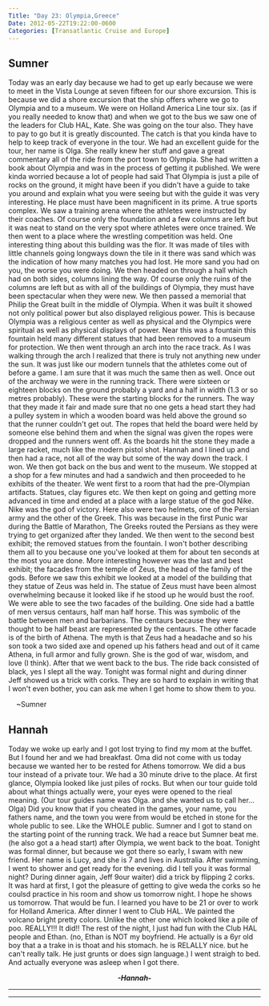 ```yaml
---
Title: "Day 23: Olympia,Greece"
Date: 2012-05-22T19:22:00-0600
Categories: [Transatlantic Cruise and Europe]
---
```


## Sumner

Today was an early day because we had to get up early because we were to
meet in the Vista Lounge at seven fifteen for our shore excursion. This
is because we did a shore excursion that the ship offers where we go to
Olympia and to a museum. We were on Holland America Line tour six. (as
if you really needed to know that) and when we got to the bus we saw one
of the leaders for Club HAL, Kate. She was going on the tour also. They
have to pay to go but it is greatly discounted. The catch is that you
kinda have to help to keep track of everyone in the tour. We had an
excellent guide for the tour, her name is Olga. She really knew her
stuff and gave a great commentary all of the ride from the port town to
Olympia. She had written a book about Olympia and was in the process of
getting it published. We were kinda worried because a lot of people had
said That Olympia is just a pile of rocks on the ground, it might have
been if you didn't have a guide to take you around and explain what you
were seeing but with the guide it was very interesting. He place must
have been magnificent in its prime. A true sports complex. We saw a
training arena where the athletes were instructed by their coaches. Of
course only the foundation and a few columns are left but it was neat to
stand on the very spot where athletes were once trained. We then went to
a place where the wrestling competition was held. One interesting thing
about this building was the flor. It was made of tiles with little
channels going longways down the tile in it there was sand which was the
indication of how many matches you had lost. He more sand you had on
you, the worse you were doing. We then headed on through a hall which
had on both sides, columns lining the way. Of course only the ruins of
the columns are left but as with all of the buildings of Olympia, they
must have been spectacular when they were new. We then passed a memorial
that Philip the Great built in the middle of Olympia. When it was built
it showed not only political power but also displayed religious power.
This is because Olympia was a religious center as well as physical and
the Olympics were spiritual as well as physical displays of power. Near
this was a fountain this fountain held many different statues that had
been removed to a museum for protection. We then went through an arch
into the race track. As I was walking through the arch I realized that
there is truly not anything new under the sun. It was just like our
modern tunnels that the athletes come out of before a game. I am sure
that it was much the same then as well. Once out of the archway we were
in the running track. There were sixteen or eighteen blocks on the
ground probably a yard and a half in width (1.3 or so metres probably).
These were the starting blocks for the runners. The way that they made
it fair and made sure that no one gets a head start they had a pulley
system in which a wooden board was held above the ground so that the
runner couldn't get out. The ropes that held the board were held by
someone else behind them and when the signal was given the ropes were
dropped and the runners went off. As the boards hit the stone they made
a large racket, much like the modern pistol shot. Hannah and I lined up
and then had a race, not all of the way but some of the way down the
track. I won. We then got back on the bus and went to the museum. We
stopped at a shop for a few minutes and had a sandwich and then
proceeded to he exhibits of the theater. We went first to a room that
had the pre-Olympian artifacts. Statues, clay figures etc. We then kept
on going and getting more advanced in time and ended at a place with a
large statue of the god Nike. Nike was the god of victory. Here also
were two helmets, one of the Persian army and the other of the Greek.
This was because in the first Punic war during the Battle of Marathon,
The Greeks routed the Persians as they were trying to get organized
after they landed. We then went to the second best exhibit; the removed
statues from the fountain. I won't bother describing them all to you
because one you've looked at them for about ten seconds at the most you
are done. More interesting however was the last and best exhibit; the
facades from the temple of Zeus, the head of the family of the gods.
Before we saw this exhibit we looked at a model of the building that
they statue of Zeus was held in. The statue of Zeus must have been
almost overwhelming because it looked like if he stood up he would bust
the roof. We were able to see the two facades of the building. One side
had a battle of men versus centaurs, half man half horse. This was
symbolic of the battle between men and barbarians. The centaurs because
they were thought to be half beast are represented by the centaurs. The
other facade is of the birth of Athena. The myth is that Zeus had a
headache and so his son took a two sided axe and opened up his fathers
head and out of it came Athena, in full armor and fully grown. She is
the god of war, wisdom, and love (I think). After that we went back to
the bus. The ride back consisted of black, yes I slept all the way.
Tonight was formal night and during dinner Jeff showed us a trick with
corks. They are so hard to explain in writing that I won't even bother,
you can ask me when I get home to show them to you.

    \~Sumner

## Hannah

Today we woke up early and I got lost trying to find my mom at the
buffet. But I found her and we had breakfast. Oma did not come with us
today because we wanted her to be rested for Athens tomorrow. We did a
bus tour instead of a private tour. We had a 30 minute drive to the
place. At first glance, Olympia looked like just piles of rocks. But
when our tour guide told about what things actually were, your eyes were
opened to the rieal meaning. (Our tour guides name was Olga. and she
wanted us to call her... Olga) Did you know that if you cheated in the
games, your name, you fathers name, and the town you were from would be
etched in stone for the whole public to see. Like the WHOLE public.
Sumner and I got to stand on the starting point of the running track. We
had a reace but Sumner beat me. (he also got a a head start) after
Olympia, we went back to the boat. Tonight was formal dinner, but
because we got there so early, I swam with new friend. Her name is Lucy,
and she is 7 and lives in Australia. After swimming, I went to shower
and get ready for the evening. did I tell you it was formal night?
During dinner again, Jeff 9our waiter) did a trick by flipping 2 corks.
It was hard at first, I got the pleasure of getting to give weda the
corks so he coulsd practice in his room and show us tomorrow night. I
hope he shows us tomorrow. That would be fun. I learned you have to be
21 or over to work for Holland America. After dinner I went to Club HAL.
We painted the volcano bright pretty colors. Unlike the other one which
looked like a pile of poo. REALLY!!! It did!! The rest of the night, I
just had fun with the Club HAL people and Ethan. (no, Ethan is NOT my
boyfriend. He actually is a 6yr old boy that a a trake in is thoat and
his stomach. he is RELALLY nice. but he can't really talk. He just
grunts or does sign language.) I went straigh to bed. And actually
everyone was asleep when I got there.



<div align="CENTER">

***-Hannah-***

</div>

***  
***
